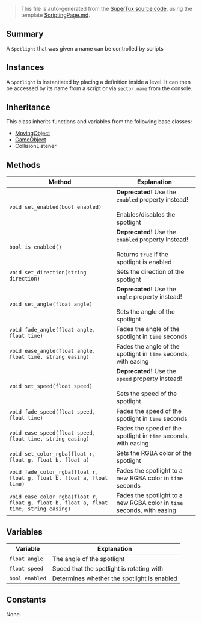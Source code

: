 > This file is auto-generated from the [SuperTux source code](https://github.com/SuperTux/supertux/tree/master/src), using the template [ScriptingPage.md](https://github.com/SuperTux/wiki/tree/master/templates/ScriptingPage.md).

Summary
-------

A `Spotlight` that was given a name can be controlled by scripts

Instances
--------

A `Spotlight` is instantiated by placing a definition inside a level. It can then be accessed by its name from a script or via `sector.name` from the console.

Inheritance
--------

This class inherits functions and variables from the following base classes:
* [MovingObject](https://github.com/SuperTux/supertux/wiki/ScriptingMovingObject)
* [GameObject](https://github.com/SuperTux/supertux/wiki/ScriptingGameObject)
* CollisionListener


Methods
-------

Method | Explanation
-------|-------
`void set_enabled(bool enabled)` | **Deprecated!** Use the `enabled` property instead!<br /><br />Enables/disables the spotlight
`bool is_enabled()` | **Deprecated!** Use the `enabled` property instead!<br /><br />Returns `true` if the spotlight is enabled
`void set_direction(string direction)` | Sets the direction of the spotlight
`void set_angle(float angle)` | **Deprecated!** Use the `angle` property instead!<br /><br />Sets the angle of the spotlight
`void fade_angle(float angle, float time)` | Fades the angle of the spotlight in `time` seconds
`void ease_angle(float angle, float time, string easing)` | Fades the angle of the spotlight in `time` seconds, with easing
`void set_speed(float speed)` | **Deprecated!** Use the `speed` property instead!<br /><br />Sets the speed of the spotlight
`void fade_speed(float speed, float time)` | Fades the speed of the spotlight in `time` seconds
`void ease_speed(float speed, float time, string easing)` | Fades the speed of the spotlight in `time` seconds, with easing
`void set_color_rgba(float r, float g, float b, float a)` | Sets the RGBA color of the spotlight
`void fade_color_rgba(float r, float g, float b, float a, float time)` | Fades the spotlight to a new RGBA color in `time` seconds
`void ease_color_rgba(float r, float g, float b, float a, float time, string easing)` | Fades the spotlight to a new RGBA color in `time` seconds, with easing


Variables
---------

Variable | Explanation
---------|---------
`float angle` | The angle of the spotlight
`float speed` | Speed that the spotlight is rotating with
`bool enabled` | Determines whether the spotlight is enabled


Constants
---------

None.
